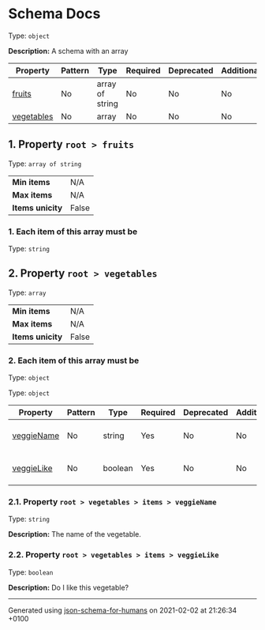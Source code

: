 

# Schema Docs

Type: `object`

**Description:** A schema with an array

| Property | Pattern | Type | Required | Deprecated | Additional | Description |
| -------- | ------- | ---- | -------- | ---------- | ---------- | ----------- |
| [fruits](#fruits)|No|array of string|No|No| No|-|
| [vegetables](#vegetables)|No|array|No|No| No|-|

##  <a name="fruits"></a>1.  Property `root > fruits`

Type: `array of string`

<table>
 	<tr>
    <td><b>Min items</b></td>
    <td>N/A</td>
 	</tr>
	<tr>
    <td><b>Max items</b></td>
    <td>N/A</td>
	</tr>
	<tr>
    <td><b>Items unicity</b></td>
    <td>False</td>
 	</tr>
</table>

###  1. Each item of this array must be

Type: `string`

##  <a name="vegetables"></a>2.  Property `root > vegetables`

Type: `array`

<table>
 	<tr>
    <td><b>Min items</b></td>
    <td>N/A</td>
 	</tr>
	<tr>
    <td><b>Max items</b></td>
    <td>N/A</td>
	</tr>
	<tr>
    <td><b>Items unicity</b></td>
    <td>False</td>
 	</tr>
</table>

###  2. Each item of this array must be

Type: `object`

Type: `object`

| Property | Pattern | Type | Required | Deprecated | Additional | Description |
| -------- | ------- | ---- | -------- | ---------- | ---------- | ----------- |
| [veggieName](#vegetables_items_veggieName)|No|string|Yes|No| No|The name of the vegetable.|
| [veggieLike](#vegetables_items_veggieLike)|No|boolean|Yes|No| No|Do I like this vegetable?|

###  <a name="vegetables_items_veggieName"></a>2.1.  Property `root > vegetables > items > veggieName`

Type: `string`

**Description:** The name of the vegetable.

###  <a name="vegetables_items_veggieLike"></a>2.2.  Property `root > vegetables > items > veggieLike`

Type: `boolean`

**Description:** Do I like this vegetable?

----------------------------------------------------------------------------------------------------------------------------
Generated using [json-schema-for-humans](https://github.com/coveooss/json-schema-for-humans) on 2021-02-02 at 21:26:34 +0100